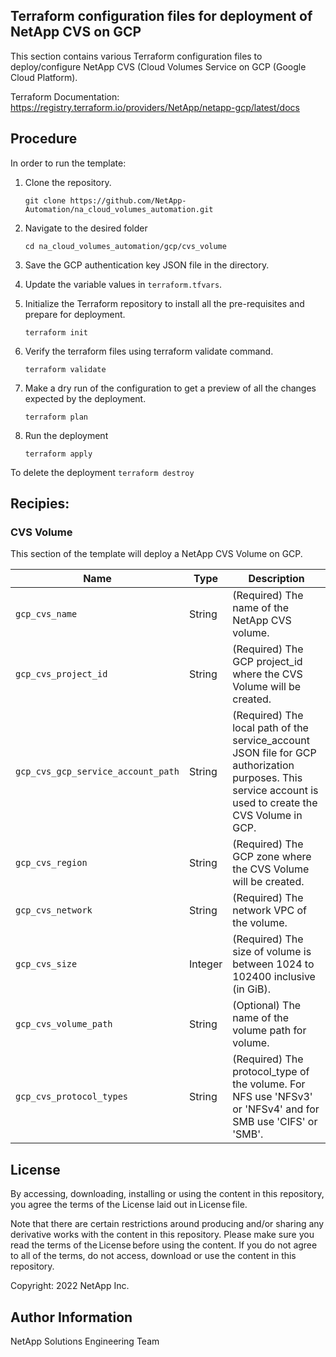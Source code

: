 ## Terraform configuration files for deployment of NetApp CVS on GCP
This section contains various Terraform configuration files to deploy/configure NetApp CVS (Cloud Volumes Service on GCP (Google Cloud Platform).

Terraform Documentation: https://registry.terraform.io/providers/NetApp/netapp-gcp/latest/docs

## Procedure
In order to run the template:
1. Clone the repository.
    ```
    git clone https://github.com/NetApp-Automation/na_cloud_volumes_automation.git
    ```
2. Navigate to the desired folder
    ```
    cd na_cloud_volumes_automation/gcp/cvs_volume
    ```
3. Save the GCP authentication key JSON file in the directory.

4. Update the variable values in ```terraform.tfvars```.

5. Initialize the Terraform repository to install all the pre-requisites and prepare for deployment.
    ```
    terraform init
    ```
6. Verify the terraform files using terraform validate command.
    ```
    terraform validate
    ```
7. Make a dry run of the configuration to get a preview of all the changes expected by the deployment.
    ```
    terraform plan
    ```
8. Run the deployment
    ```
    terraform apply
    ```

To delete the deployment
    ```
    terraform destroy
    ```

## Recipies:

### CVS Volume  
This section of the template will deploy a NetApp CVS Volume on GCP.

| Name | Type | Description |
| --- | --- | --- |
| `gcp_cvs_name ` | String | (Required) The name of the NetApp CVS volume.  |
| `gcp_cvs_project_id` | String | (Required) The GCP project_id where the CVS Volume will be created. |
| `gcp_cvs_gcp_service_account_path` | String | (Required) The local path of the service_account JSON file for GCP authorization purposes. This service account is used to create the CVS Volume in GCP. |
| `gcp_cvs_region` | String | (Required) The GCP zone where the CVS Volume will be created. |
| `gcp_cvs_network` | String | (Required) The network VPC of the volume. |
| `gcp_cvs_size` | Integer | (Required) The size of volume is between 1024 to 102400 inclusive (in GiB). |
| `gcp_cvs_volume_path` | String | (Optional) The name of the volume path for volume.  |
| `gcp_cvs_protocol_types` | String | (Required) The protocol_type of the volume. For NFS use 'NFSv3' or 'NFSv4' and for SMB use 'CIFS' or 'SMB'. |


## License
By accessing, downloading, installing or using the content in this repository, you agree the terms of the License laid out in License file.

Note that there are certain restrictions around producing and/or sharing any derivative works with the content in this repository. Please make sure you read the terms of the License before using the content. If you do not agree to all of the terms, do not access, download or use the content in this repository.

Copyright: 2022 NetApp Inc.  

## Author Information
NetApp Solutions Engineering Team

